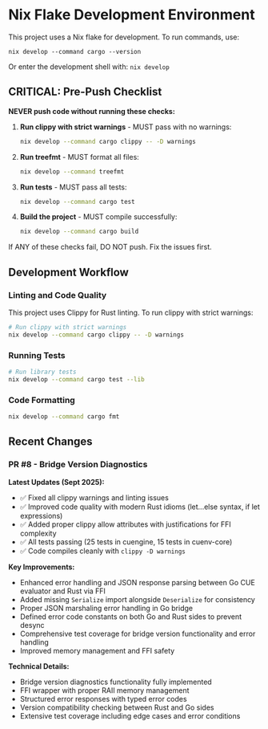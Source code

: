 # Nix Flake Development Environment

This project uses a Nix flake for development. To run commands, use:

`nix develop --command cargo --version`

Or enter the development shell with:
`nix develop`

## CRITICAL: Pre-Push Checklist

**NEVER push code without running these checks:**

1. **Run clippy with strict warnings** - MUST pass with no warnings:
   ```bash
   nix develop --command cargo clippy -- -D warnings
   ```

2. **Run treefmt** - MUST format all files:
   ```bash
   nix develop --command treefmt
   ```

3. **Run tests** - MUST pass all tests:
   ```bash
   nix develop --command cargo test
   ```

4. **Build the project** - MUST compile successfully:
   ```bash
   nix develop --command cargo build
   ```

If ANY of these checks fail, DO NOT push. Fix the issues first.

## Development Workflow

### Linting and Code Quality

This project uses Clippy for Rust linting. To run clippy with strict warnings:

```bash
# Run clippy with strict warnings
nix develop --command cargo clippy -- -D warnings
```

### Running Tests

```bash
# Run library tests
nix develop --command cargo test --lib
```

### Code Formatting

```bash
nix develop --command cargo fmt
```

## Recent Changes

### PR #8 - Bridge Version Diagnostics

**Latest Updates (Sept 2025):**

- ✅ Fixed all clippy warnings and linting issues
- ✅ Improved code quality with modern Rust idioms (let...else syntax, if let expressions)
- ✅ Added proper clippy allow attributes with justifications for FFI complexity
- ✅ All tests passing (25 tests in cuengine, 15 tests in cuenv-core)
- ✅ Code compiles cleanly with `clippy -D warnings`

**Key Improvements:**

- Enhanced error handling and JSON response parsing between Go CUE evaluator and Rust via FFI
- Added missing `Serialize` import alongside `Deserialize` for consistency
- Proper JSON marshaling error handling in Go bridge
- Defined error code constants on both Go and Rust sides to prevent desync
- Comprehensive test coverage for bridge version functionality and error handling
- Improved memory management and FFI safety

**Technical Details:**

- Bridge version diagnostics functionality fully implemented
- FFI wrapper with proper RAII memory management
- Structured error responses with typed error codes
- Version compatibility checking between Rust and Go sides
- Extensive test coverage including edge cases and error conditions
